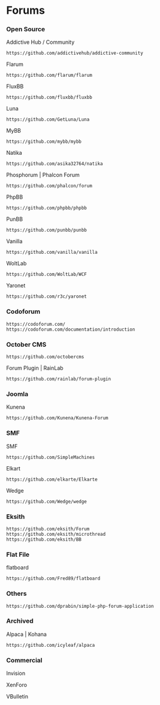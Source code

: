 #  Forums


### Open Source


Addictive Hub / Community

    https://github.com/addictivehub/addictive-community

Flarum

    https://github.com/flarum/flarum

FluxBB
 
    https://github.com/fluxbb/fluxbb

Luna

    https://github.com/GetLuna/Luna

MyBB

    https://github.com/mybb/mybb
    
Natika 

    https://github.com/asika32764/natika

Phosphorum | Phalcon Forum

    https://github.com/phalcon/forum

PhpBB

    https://github.com/phpbb/phpbb

PunBB
 
    https://github.com/punbb/punbb
    
Vanilla 

    https://github.com/vanilla/vanilla    

WoltLab 

    https://github.com/WoltLab/WCF
    
Yaronet

    https://github.com/r3c/yaronet   
    
### Codoforum

    https://codoforum.com/  
    https://codoforum.com/documentation/introduction  

### October CMS

    https://github.com/octobercms

Forum Plugin | RainLab

    https://github.com/rainlab/forum-plugin

### Joomla

Kunena

    https://github.com/Kunena/Kunena-Forum

### SMF

SMF

    https://github.com/SimpleMachines

Elkart

    https://github.com/elkarte/Elkarte
    
Wedge

    https://github.com/Wedge/wedge

### Eksith 

    https://github.com/eksith/Forum
    https://github.com/eksith/microthread
    https://github.com/eksith/BB

### Flat File

flatboard

    https://github.com/Fred89/flatboard


### Others

    https://github.com/dprabin/simple-php-forum-application

### Archived

Alpaca | Kohana

    https://github.com/icyleaf/alpaca

### Commercial

Invision  

XenForo  

VBulletin  
